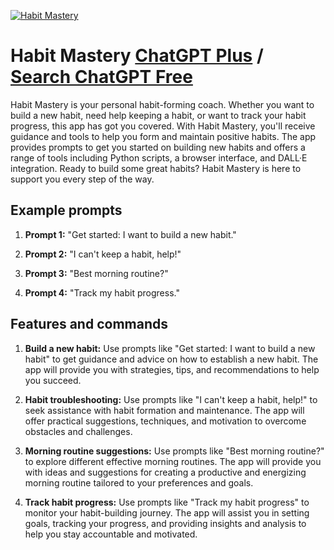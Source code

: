 
[![Habit Mastery](https://files.oaiusercontent.com/file-UPlpxzmigLAMbb7mob4sjmYS?se=2123-10-16T12%3A19%3A53Z&sp=r&sv=2021-08-06&sr=b&rscc=max-age%3D31536000%2C%20immutable&rscd=attachment%3B%20filename%3D5e9ba7db-5923-47c9-9453-75b244628e24.png&sig=TNCY5zmX4A9tuELF%2BoybYJ79%2B9fIOHSmNEXAsmn56HA%3D)](https://chat.openai.com/g/g-wNgaNYouO-habit-mastery)

# Habit Mastery [ChatGPT Plus](https://chat.openai.com/g/g-wNgaNYouO-habit-mastery) / [Search ChatGPT Free](https://gptcall.net/index.html#/?search=Habit%20Mastery)

Habit Mastery is your personal habit-forming coach. Whether you want to build a new habit, need help keeping a habit, or want to track your habit progress, this app has got you covered. With Habit Mastery, you'll receive guidance and tools to help you form and maintain positive habits. The app provides prompts to get you started on building new habits and offers a range of tools including Python scripts, a browser interface, and DALL·E integration. Ready to build some great habits? Habit Mastery is here to support you every step of the way.

## Example prompts

1. **Prompt 1:** "Get started: I want to build a new habit."

2. **Prompt 2:** "I can't keep a habit, help!"

3. **Prompt 3:** "Best morning routine?"

4. **Prompt 4:** "Track my habit progress."


## Features and commands

1. **Build a new habit:** Use prompts like "Get started: I want to build a new habit" to get guidance and advice on how to establish a new habit. The app will provide you with strategies, tips, and recommendations to help you succeed.

2. **Habit troubleshooting:** Use prompts like "I can't keep a habit, help!" to seek assistance with habit formation and maintenance. The app will offer practical suggestions, techniques, and motivation to overcome obstacles and challenges.

3. **Morning routine suggestions:** Use prompts like "Best morning routine?" to explore different effective morning routines. The app will provide you with ideas and suggestions for creating a productive and energizing morning routine tailored to your preferences and goals.

4. **Track habit progress:** Use prompts like "Track my habit progress" to monitor your habit-building journey. The app will assist you in setting goals, tracking your progress, and providing insights and analysis to help you stay accountable and motivated.


